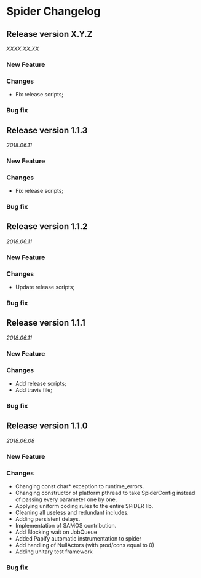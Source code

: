Spider Changelog
================

## Release version X.Y.Z
*XXXX.XX.XX*

### New Feature

### Changes
* Fix release scripts;

### Bug fix


## Release version 1.1.3
*2018.06.11*

### New Feature

### Changes
* Fix release scripts;

### Bug fix


## Release version 1.1.2
*2018.06.11*

### New Feature

### Changes
* Update release scripts;

### Bug fix


## Release version 1.1.1
*2018.06.11*

### New Feature

### Changes
* Add release scripts;
* Add travis file;

### Bug fix

## Release version 1.1.0
*2018.06.08*

### New Feature

### Changes
* Changing const char* exception to runtime_errors.
* Changing constructor of platform pthread to take SpiderConfig instead of passing every parameter one by one.
* Applying uniform coding rules to the entire SPiDER lib.
* Cleaning all useless and redundant includes.
* Adding persistent delays.
* Implementation of SAMOS contribution.
* Add Blocking wait on JobQueue
* Added Papify automatic instrumentation to spider
* Add handling of NullActors (with prod/cons equal to 0)
* Adding unitary test framework

### Bug fix
